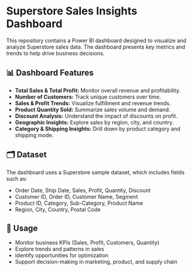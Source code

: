 # Superstore Sales Insights Dashboard

This repository contains a Power BI dashboard designed to visualize and analyze Superstore sales data. The dashboard presents key metrics and trends to help drive business decisions.

## 📊 Dashboard Features

- **Total Sales & Total Profit:** Monitor overall revenue and profitability.
- **Number of Customers:** Track unique customers over time.
- **Sales & Profit Trends:** Visualize fulfillment and revenue trends.
- **Product Quantity Sold:** Summarize sales volume and demand.
- **Discount Analysis:** Understand the impact of discounts on profit.
- **Geographic Insights:** Explore sales by region, city, and country.
- **Category & Shipping Insights:** Drill down by product category and shipping mode.

## 🗂️ Dataset

The dashboard uses a Superstore sample dataset, which includes fields such as:
- Order Date, Ship Date, Sales, Profit, Quantity, Discount
- Customer ID, Order ID, Customer Name, Segment
- Product ID, Category, Sub-Category, Product Name
- Region, City, Country, Postal Code

## 📝 Usage

- Monitor business KPIs (Sales, Profit, Customers, Quantity)
- Explore trends and patterns in sales
- Identify opportunities for optimization
- Support decision-making in marketing, product, and supply chain

